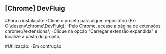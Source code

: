 ## [Chrome] DevFluig

#Para a instalação:
-Clone o projeto para algum repositório (Ex: C:\desenv\chrome\DevFluig);
-Pelo Chrome, acesse a página de extensões chrome://extensions/;
-Clique na opção "Carregar extensão expandida" e localize a pasta do projeto;

#Utilização:
-Em contrução